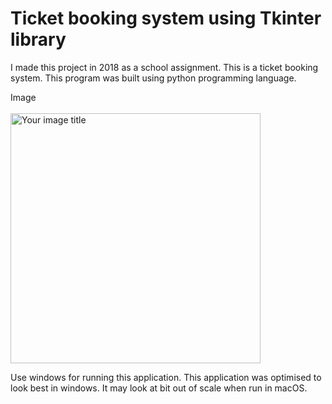 # Ticket booking system using Tkinter library
I made this project in 2018 as a school assignment. This is a ticket booking system. This program was built using python programming language. 

Image<br/><br/>
<img src="https://github.com/PankajGhodla/TicketBooking-Sytem-Python-Tkinter-/blob/master/Screen%20Shot%202019-07-20%20at%203.10.00%20PM.png"  alt="Your image title" width="400"/>

Use windows for running this application. This application was optimised to look best in windows. It may look at bit out of scale when run in macOS. 
